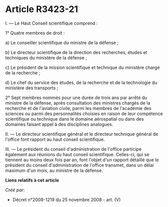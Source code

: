 # Article R3423-21

I. ― Le Haut Conseil scientifique comprend :

1° Quatre membres de droit :

a) Le conseiller scientifique du ministre de la défense ;

b) Le directeur scientifique de la direction des recherches, études et techniques du ministère de la défense ;

c) Le président de la mission scientifique et technique du ministère chargé de la recherche ;

d) Le chef du service des études, de la recherche et de la technologie du ministère des transports ;

2° Sept membres nommés pour une durée de trois ans par arrêté du ministre de la défense, après consultation des ministres
chargés de la recherche et de l'aviation civile, parmi les membres de l'académie des sciences ou parmi des personnalités
choisies en raison de leur compétence scientifique ou technique dans le domaine aérospatial ou dans des domaines faisant
appel à des disciplines analogues.

II. ― Le directeur scientifique général et le directeur technique général de l'office font rapport au haut conseil
scientifique.

III. ― Le président du conseil d'administration de l'office participe également aux réunions du haut conseil scientifique.
Celles-ci, qui se tiennent au moins deux fois par an, font l'objet d'un rapport détaillé que le président du conseil
d'administration de l'office transmet, dans un délai maximum d'un mois, au ministre de la défense.

**Liens relatifs à cet article**

_Créé par_:

  - Décret n°2008-1219 du 25 novembre 2008 - art. (V)
